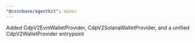 ```yaml
---
"@coinbase/agentkit": minor
---
```


Added CdpV2EvmWalletProvider, CdpV2SolanaWalletProvider, and a unified CdpV2WalletProvider entrypoint
